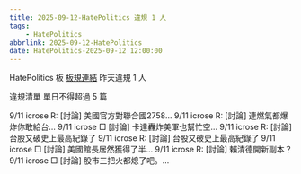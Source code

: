 ```yaml
---
title: 2025-09-12-HatePolitics 違規 1 人
tags:
    - HatePolitics
abbrlink: 2025-09-12-HatePolitics
date: HatePolitics-2025-09-12 12:00:00
---
```

HatePolitics 板 [板規連結](https://www.ptt.cc/bbs/HatePolitics/M.1617115262.A.D60.html)
昨天違規 1 人
<!-- more -->

違規清單
單日不得超過 5 篇

9/11 icrose R: [討論] 美國官方對聯合國2758…
9/11 icrose R: [討論] 連燃氣都爆炸你敢給台…
9/11 icrose □ [討論] 卡達轟炸美軍也幫忙空…
9/11 icrose R: [討論] 台股又破史上最高紀錄了
9/11 icrose R: [討論] 台股又破史上最高紀錄了
9/11 icrose □ [討論] 美國館長居然獲得了半…
9/11 icrose R: [討論] 賴清德開新副本？
9/11 icrose □ [討論] 股市三把火都熄了吧。…